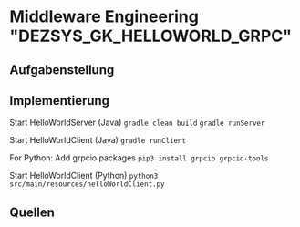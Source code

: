 # Middleware Engineering "DEZSYS_GK_HELLOWORLD_GRPC"

## Aufgabenstellung

## Implementierung

Start HelloWorldServer (Java)
`gradle clean build`
`gradle runServer`

Start HelloWorldClient (Java)
`gradle runClient`

For Python: Add grpcio packages
`pip3 install grpcio grpcio-tools`

Start HelloWorldClient (Python)
`python3 src/main/resources/helloWorldClient.py`

## Quellen
